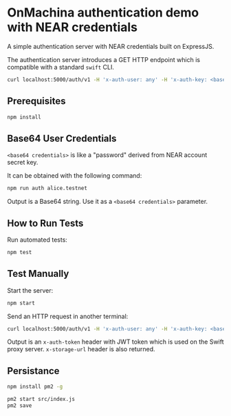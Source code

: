 # OnMachina authentication demo with NEAR credentials

A simple authentication server with NEAR credentials built on ExpressJS.

The authentication server introduces a GET HTTP endpoint which is compatible with a standard `swift` CLI.

```bash
curl localhost:5000/auth/v1 -H 'x-auth-user: any' -H 'x-auth-key: <base64 credentials>'
```

## Prerequisites

```bash
npm install
```

## Base64 User Credentials

`<base64 credentials>` is like a "password" derived from NEAR account secret key.

It can be obtained with the following command:

```bash
npm run auth alice.testnet
```

Output is a Base64 string. Use it as a `<base64 credentials>` parameter.

## How to Run Tests

Run automated tests:

```bash
npm test
```

## Test Manually

Start the server:

```bash
npm start
```

Send an HTTP request in another terminal:

```bash
curl localhost:5000/auth/v1 -H 'x-auth-user: any' -H 'x-auth-key: <base64 credentials>'
```

Output is an `x-auth-token` header with JWT token which is used
on the Swift proxy server. `x-storage-url` header is also returned.

## Persistance

```bash
npm install pm2 -g

pm2 start src/index.js
pm2 save
```